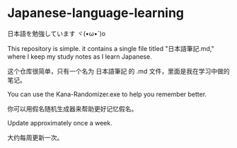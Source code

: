 # Japanese-language-learning

日本語を勉強しています  ヾ(•ω•`)o

This repository is simple. it contains a single file titled "日本語筆記.md," where I keep my study notes as I learn Japanese.

这个仓库很简单，只有一个名为 日本語筆記 的 .md 文件，里面是我在学习中做的笔记。

You can use the Kana-Randomizer.exe to help you remember better.

你可以用假名随机生成器来帮助更好记忆假名。

Update approximately once a week.

大约每周更新一次。
